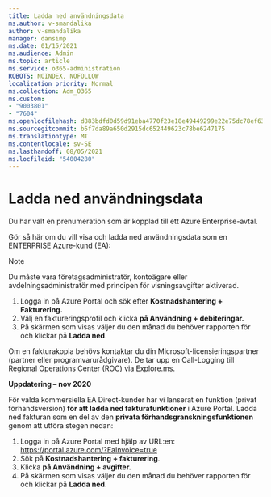 ```yaml
---
title: Ladda ned användningsdata
ms.author: v-smandalika
author: v-smandalika
manager: dansimp
ms.date: 01/15/2021
ms.audience: Admin
ms.topic: article
ms.service: o365-administration
ROBOTS: NOINDEX, NOFOLLOW
localization_priority: Normal
ms.collection: Adm_O365
ms.custom:
- "9003801"
- "7604"
ms.openlocfilehash: d883bdfd0d59d91eba4770f23e18e49449299e22e75dc78ef63eaf5001c03419
ms.sourcegitcommit: b5f7da89a650d2915dc652449623c78be6247175
ms.translationtype: MT
ms.contentlocale: sv-SE
ms.lasthandoff: 08/05/2021
ms.locfileid: "54004280"
---
```

# <a name="download-usage-data"></a>Ladda ned användningsdata

Du har valt en prenumeration som är kopplad till ett Azure Enterprise-avtal.

Gör så här om du vill visa och ladda ned användningsdata som en ENTERPRISE Azure-kund (EA):

> [!NOTE]
> Du måste vara företagsadministratör, kontoägare eller avdelningsadministratör med principen för visningsavgifter aktiverad. 

1. Logga in på Azure Portal och sök efter **Kostnadshantering + Fakturering.**
2. Välj en faktureringsprofil och klicka **på Användning + debiteringar.**
3. På skärmen som visas väljer du den månad du behöver rapporten för och klickar på **Ladda ned**.

Om en fakturakopia behövs kontaktar du din Microsoft-licensieringspartner (partner eller programvarurådgivare). De tar upp en Call-Logging till Regional Operations Center (ROC) via Explore.ms.

**Uppdatering – nov 2020**

För valda kommersiella EA Direct-kunder har vi lanserat en funktion (privat förhandsversion) **för att ladda ned fakturafunktioner** i Azure Portal. Ladda ned fakturan som en del av den **privata förhandsgranskningsfunktionen** genom att utföra stegen nedan:

1. Logga in på Azure Portal med hjälp av URL:en: https://portal.azure.com/?EaInvoice=true 
2. Sök på **Kostnadshantering + fakturering**. 
3. Klicka **på Användning + avgifter.** 
4. På skärmen som visas väljer du den månad du behöver rapporten för och klickar på **Ladda ned**.